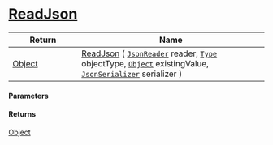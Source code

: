 # [ReadJson](./RectangleFConverter--ReadJson.md)



| Return<div><a href="#"><img width=225></a></div> | Name<div><a href="#"><img width=525></a></div> | 
| --- | --- | 
| [Object](https://docs.microsoft.com/en-us/dotnet/api/System.Object) | [ReadJson](./RectangleFConverter--ReadJson.md) ( [`JsonReader`](./RectangleFConverter--ReadJson.md) reader, [`Type`](https://docs.microsoft.com/en-us/dotnet/api/System.Type) objectType, [`Object`](https://docs.microsoft.com/en-us/dotnet/api/System.Object) existingValue, [`JsonSerializer`](./RectangleFConverter--ReadJson.md) serializer ) | 


#### Parameters

#### Returns
[Object](https://docs.microsoft.com/en-us/dotnet/api/System.Object)<br>
